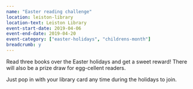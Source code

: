 ```yaml
---
name: "Easter reading challenge"
location: leiston-library
location-text: Leiston Library
event-start-date: 2019-04-06
event-end-date: 2019-04-20
event-category: ["easter-holidays", "childrens-month"]
breadcrumb: y
---
```


Read three books over the Easter holidays and get a sweet reward! There will also be a prize draw for egg-cellent readers.

Just pop in with your library card any time during the holidays to join.
